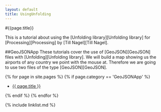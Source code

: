 ```yaml
---
layout: default
title: UsingUnfolding
---
```

#{{page.title}}

This is a tutorial about using the [Unfolding library][Unfolding library] for [Processing][Processing] by [Till Nagel][Till Nagel].


##GeoJSONApp
These tutorials cover the use of [GeoJSON][GeoJSON] files with [Unfolding][Unfolding library]. We will build a map showing us the airports of any country we point with the mouse at. Therefore we are going to use two files of the type [GeoJSON][GeoJSON].

{% for page in site.pages %}
{% if page.category == 'GeoJSONApp' %}
<ul>
    <li><a href="/{{ page.url }}">{{ page.title }}</a></li>
</ul>
{% endif %}
{% endfor %}


{% include linklist.md %}
